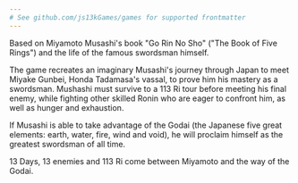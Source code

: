 ```yaml
---
# See github.com/js13kGames/games for supported frontmatter
---
```

Based on Miyamoto Musashi's book "Go Rin No Sho" ("The Book of Five Rings") and the life of the famous swordsman himself.

The game recreates an imaginary Musashi's journey through Japan to meet Miyake Gunbei, Honda Tadamasa's vassal, to prove him his mastery as a swordsman. Mushashi must survive to a 113 Ri tour before meeting his final enemy, while fighting other skilled Ronin who are eager to confront him, as well as hunger and exhaustion.

If Musashi is able to take advantage of the Godai (the Japanese five great elements: earth, water, fire, wind and void), he will proclaim himself as the greatest swordsman of all time.

13 Days, 13 enemies and 113 Ri come between Miyamoto and the way of the Godai.